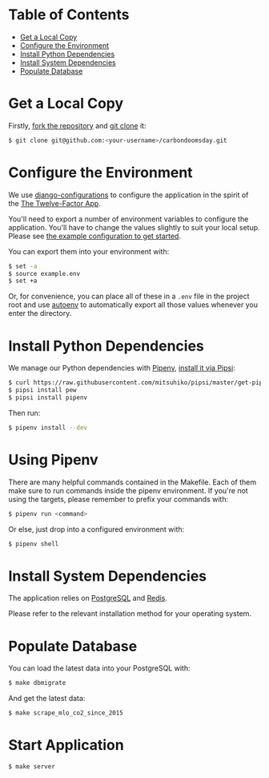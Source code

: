 # Table of Contents
  * [Get a Local Copy](#get-a-local-copy)
  * [Configure the Environment](#configure-the-environment)
  * [Install Python Dependencies](#install-python-dependencies)
  * [Install System Dependencies](#install-system-dependencies)
  * [Populate Database](#populate-database)

# Get a Local Copy

Firstly, [fork the repository] and [git clone] it:

[fork the repository]: https://help.github.com/articles/fork-a-repo://help.github.com/articles/fork-a-repo/
[git clone]: https://git-scm.com/book/en/Getting-Started-Git-Basics

``` bash
$ git clone git@github.com:<your-username>/carbondoomsday.git
```

# Configure the Environment

We use [django-configurations] to configure the application in the spirit of
the [The Twelve-Factor App].

You'll need to export a number of environment variables to configure the
application. You'll have to change the values slightly to suit your local setup.
Please see [the example configuration to get started].

You can export them into your environment with:

``` bash
$ set -a
$ source example.env
$ set +a
```

Or, for convenience, you can place all of these in a `.env` file in the project
root and use [autoenv] to automatically export all those values whenever you
enter the directory.

[django-configurations]: https://github.com/jazzband/django-configurations
[The Twelve-Factor App]: https://12factor.net/config
[autoenv]:https://github.com/kennethreitz/autoenv
[the example configuration to get started]: https://github.com/giving-a-fuck-about-climate-change/carbondoomsday/blob/master/example.env

# Install Python Dependencies

We manage our Python dependencies with [Pipenv], [install it via Pipsi]:

[Pipenv]: http://pipenv.org/
[install it via Pipsi]: http://docs.pipenv.org/en/latest/advanced.html#fancy-installation-of-pipenv

``` bash
$ curl https://raw.githubusercontent.com/mitsuhiko/pipsi/master/get-pipsi.py | python3
$ pipsi install pew
$ pipsi install pipenv
```

Then run:

``` bash
$ pipenv install --dev
```

# Using Pipenv

There are many helpful commands contained in the Makefile. Each of them
make sure to run commands inside the pipenv environment. If you're not
using the targets, please remember to prefix your commands with:

```bash
$ pipenv run <command>
```

Or else, just drop into a configured environment with:

```bash
$ pipenv shell
```

# Install System Dependencies

The application relies on [PostgreSQL] and [Redis].

Please refer to the relevant installation method for your operating system.

[PostgreSQL]: https://www.postgresql.org/
[Redis]: https://redis.io/

# Populate Database

You can load the latest data into your PostgreSQL with:

``` bash
$ make dbmigrate
```

And get the latest data:

``` bash
$ make scrape_mlo_co2_since_2015
```

# Start Application

```bash
$ make server
```
